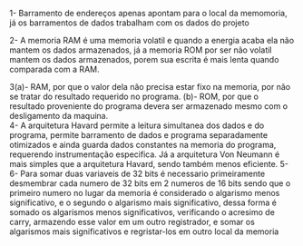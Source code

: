 1- Barramento de endereços apenas apontam para o local da memomoria, já os barramentos de dados trabalham com os dados do projeto

2- A memoria RAM é uma memoria volatil e quando a energia acaba ela não mantem os dados armazenados, já a memoria ROM por ser não volatil mantem os dados armazenados, porem sua escrita é mais lenta quando comparada com a RAM.

3(a)- RAM, por que o valor dela não precisa estar fixo na memoria, por não se tratar do resultado requerido no programa.
 (b)- ROM, por que o resultado proveniente do programa devera ser armazenado mesmo com o desligamento da maquina.  
4- A arquitetura Havard  permite a leitura simultanea dos dados e do programa, permite barramento de dados e programa separadamente otimizados e ainda guarda dados constantes na memoria do programa, requerendo instrumentação especifica. Já a arquitetura Von Neumann é mais simples que a arquitetura Havard, sendo também menos eficiente.
5-
6- Para somar duas variaveis de 32 bits é necessario primeiramente desmembrar cada numero de 32 bits em 2 numeros de 16 bits sendo que o primeiro numero no lugar da memoria é considerado o algarismo menos significativo, e o segundo o algarismo mais significativo, dessa forma é somado os algarismos menos significativos, verificando o acresimo de carry, armazendo esse valor em um outro registrador, e somar os algarismos mais significativos e regristar-los em outro local da memoria
